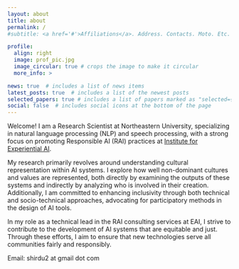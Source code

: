 ```yaml
---
layout: about
title: about
permalink: /
#subtitle: <a href='#'>Affiliations</a>. Address. Contacts. Moto. Etc.

profile:
  align: right
  image: prof_pic.jpg
  image_circular: true # crops the image to make it circular
  more_info: >

news: true  # includes a list of news items
latest_posts: true  # includes a list of the newest posts
selected_papers: true # includes a list of papers marked as "selected={true}"
social: false  # includes social icons at the bottom of the page
---
```


Welcome! I am a Research Scientist at Northeastern University, specializing in natural language processing (NLP) and speech processing, with a strong focus on promoting Responsible AI (RAI) practices at [Institute for Experiential AI](https://ai.northeastern.edu).

My research primarily revolves around understanding cultural representation within AI systems. I explore how well non-dominant cultures and values are represented, both directly by examining the outputs of these systems and indirectly by analyzing who is involved in their creation. Additionally, I am committed to enhancing inclusivity through both technical and socio-technical approaches, advocating for participatory methods in the design of AI tools.

In my role as a technical lead in the RAI consulting services at EAI, I strive to contribute to the development of AI systems that are equitable and just. Through these efforts, I aim to ensure that new technologies serve all communities fairly and responsibly.

Email: shirdu2 at gmail dot com
